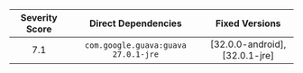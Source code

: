 | Severity Score | Direct Dependencies | Fixed Versions     |
| :---:        |    :----:   |          :---: |
| 7.1      | `com.google.guava:guava 27.0.1-jre`       | [32.0.0-android], [32.0.1-jre]   | 